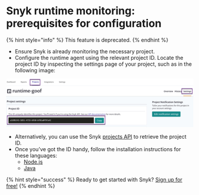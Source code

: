 # Snyk runtime monitoring: prerequisites for configuration

{% hint style="info" %}
This feature is deprecated.
{% endhint %}

* Ensure Snyk is already monitoring the necessary project.
* Configure the runtime agent using the relevant project ID. Locate the project ID by inspecting the settings page of your project, such as in the following image:

![Runtime\_ProjectID.png](../../.gitbook/assets/uuid-9cd785d5-bdd0-d8cf-347b-f7d89f4bac7b-en.png/)

* Alternatively, you can use the Snyk [projects API](https://snyk.docs.apiary.io/#reference/projects/projects-by-organisation/list-all-projects/) to retrieve the project ID.
* Once you’ve got the ID handy, follow the installation instructions for these languages:
  * [Node.js](https://support.snyk.io/hc/articles/360003699058#UUID-d77e89bf-6e75-f50c-b188-ad4d9a39905c/)
  * [Java](https://support.snyk.io/hc/articles/360003699118#UUID-f0e61d17-c33e-da57-081a-9b90927e6428/)

{% hint style="success" %}
Ready to get started with Snyk? [Sign up for free!](https://snyk.io/login?cta=sign-up&loc=footer&page=support_docs_page/)
{% endhint %}

